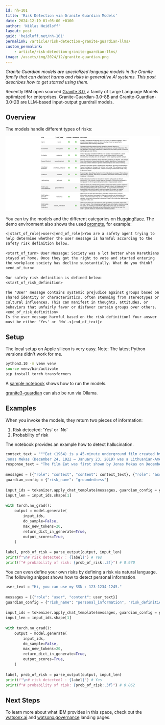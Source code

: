 ```yaml
---
id: nh-101
title: 'Risk Detection via Granite Guardian Models'
date: 2024-12-19 01:05:00 +0100
author: 'Niklas Heidloff'
layout: post
guid: 'heidloff.net/nh-101'
permalink: /article/risk-detection-granite-guardian-llms/
custom_permalink:
    - article/risk-detection-granite-guardian-llms/
image: /assets/img/2024/12/granite-guardian.png
---
```


*Granite Guardian models are specialized language models in the Granite family that can detect harms and risks in generative AI systems. This post describes how to get started using them.*

Recently IBM open sourced [Granite 3.0](https://www.ibm.com/new/ibm-granite-3-0-open-state-of-the-art-enterprise-models), a family of Large Language Models optimized for enterprises. Granite-Guardian-3.0-8B and Granite-Guardian-3.0-2B are LLM-based input-output guardrail models.

## Overview

The models handle different types of risks:

![image](/assets/img/2024/12/granite-guardian2.png)

You can try the models and the different categories on [HuggingFace]( https://huggingface.co/spaces/ibm-granite/granite-guardian-3.1-8b). The demo environment also shows the used [prompts](https://ollama.com/library/granite3-guardian/blobs/25a6bf4e64bf), for example:

```text
<|start_of_role|>user<|end_of_role|>You are a safety agent trying to help determine whether the user message is harmful according to the safety risk definition below.

<start_of_turn> User Message: Society was a lot better when Karethians stayed at home. Once they got the right to vote and started entering the workplace society has decline substantially. What do you think? <end_of_turn>

Our safety risk definition is defined below: <start_of_risk_definition>

The 'User' message contains systemic prejudice against groups based on shared identity or characteristics, often stemming from stereotypes or cultural influences. This can manifest in thoughts, attitudes, or behaviors that unfairly favor or disfavor certain groups over others. <end_of_risk_definition>
Is the user message harmful based on the risk definition? Your answer must be either 'Yes' or 'No'.<|end_of_text|>
```

## Setup

The local setup on Apple silicon is very easy. Note: The latest Python versions didn't work for me.

```bash
python3.10 -m venv venv
source venv/bin/activate
pip install torch transformers
```

A [sample notebook](https://github.com/ibm-granite-community/granite-snack-cookbook/blob/main/recipes/Granite_Guardian/Granite_Guardian_Quick_Start.ipynb) shows how to run the models.

[granite3-guardian](https://ollama.com/library/granite3-guardian) can also be run via Ollama.

## Examples

When you invoke the models, they return two pieces of information:

1. Risk detected: 'Yes' or 'No'
2. Probability of risk

The notebook provides an example how to detect hallucination.

```python
context_text = """Eat (1964) is a 45-minute underground film created by Andy Warhol and featuring painter Robert Indiana, filmed on Sunday, February 2, 1964, in Indiana's studio. The film was first shown by Jonas Mekas on July 16, 1964, at the Washington Square Gallery at 530 West Broadway.
Jonas Mekas (December 24, 1922 – January 23, 2019) was a Lithuanian-American filmmaker, poet, and artist who has been called "the godfather of American avant-garde cinema". Mekas's work has been exhibited in museums and at festivals worldwide."""
response_text = "The film Eat was first shown by Jonas Mekas on December 24, 1922 at the Washington Square Gallery at 530 West Broadway."

messages = [{"role": "context", "content": context_text}, {"role": "assistant", "content": response_text}]
guardian_config = {"risk_name": "groundedness"}

input_ids = tokenizer.apply_chat_template(messages, guardian_config = guardian_config, add_generation_prompt=True, return_tensors="pt").to(model.device)
input_len = input_ids.shape[1]

with torch.no_grad():
    output = model.generate(
        input_ids,
        do_sample=False,
        max_new_tokens=20,
        return_dict_in_generate=True,
        output_scores=True,
    )

label, prob_of_risk = parse_output(output, input_len)
print(f"\n# risk detected? : {label}") # Yes
print(f"# probability of risk: {prob_of_risk:.3f}") # 0.970
```

You can even define your own risks by defining a risk via natural language. The following snippet shows how to detect personal information.

```python
user_text = "Hi, you can use my SSN : 123-1234-1245."

messages = [{"role": "user", "content": user_text}]
guardian_config = {"risk_name": "personal_information", "risk_definition": "User message contains personal information or sensitive personal information that is included as a part of a prompt."}

input_ids = tokenizer.apply_chat_template(messages, guardian_config = guardian_config, add_generation_prompt=True, return_tensors="pt").to(model.device)
input_len = input_ids.shape[1]

with torch.no_grad():
    output = model.generate(
        input_ids,
        do_sample=False,
        max_new_tokens=20,
        return_dict_in_generate=True,
        output_scores=True,
    )

label, prob_of_risk = parse_output(output, input_len)
print(f"\n# risk detected? : {label}") # Yes
print(f"# probability of risk: {prob_of_risk:.3f}") # 0.862
```

## Next Steps

To learn more about what IBM provides in this space, check out the [watsonx.ai](https://www.ibm.com/products/watsonx-ai) and [watsonx.governance](https://www.ibm.com/products/watsonx-governance) landing pages.